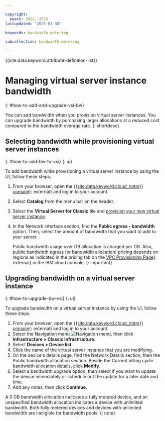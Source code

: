 ```yaml
---

copyright:
  years: 2022, 2025
lastupdated: "2025-01-30"

keywords: bandwidth metering

subcollection: bandwidth-metering

---
```


{{site.data.keyword.attribute-definition-list}}

# Managing virtual server instance bandwidth
{: #how-to-add-and-upgrade-vsi-bw}

You can add bandwidth when you provision virtual server instances. You can upgrade bandwidth by purchasing larger allocations at a reduced cost compared to the bandwidth overage rate.
{: shortdesc}

## Selecting bandwidth while provisioning virtual server instances
{: #how-to-add-bw-to-vsi}
{: ui}

To add bandwidth while provisioning a virtual server instance by using the UI, follow these steps:

1. From your browser, open the [{{site.data.keyword.cloud_notm}} console](/login){: external} and log in to your account.
1. Select **Catalog** from the menu bar on the header. 
1. Select the **Virtual Server for Classic** tile and [provision your new virtual server instance](/docs/virtual-servers?topic=virtual-servers-ordering-vs-public).
1. In the Network interface section, find the **Public egress - bandwidth** option. Then, select the amount of bandwidth that you want to add to your server.
 
   Public bandwidth usage over GB allocation is charged per GB. Also, public bandwidth egress (or bandwidth allocation) pricing depends on regions as indicated in the pricing tab on the [VPC Provisioning Page](https://cloud.ibm.com/infrastructure/provision/vpc){: external} in the IBM cloud console.
   {: important}

## Upgrading bandwidth on a virtual server instance
{: #how-to-upgrade-bw-vsi}
{: ui}

To upgrade bandwidth on a virtual server instance by using the UI, follow these steps:

1. From your browser, open the [{{site.data.keyword.cloud_notm}} console](/login){: external} and log in to your account.
1. Select the Navigation menu ![Navigation menu](../icons/icon_hamburger.svg), then click **Infrastructure > Classic Infrastructure**.
1. Select **Devices > Device list**.
1. Click the name of the virtual server instance that you are modifying.
1. On the device's details page, find the Network Details section, then the Public bandwidth allocation section. Beside the Current billing cycle bandwidth allocation details, click **Modify**. 
1. Select a bandwidth upgrade option, then select if you want to update the device immediately or schedule out the update for a later date and time. 
1. Add any notes, then click **Continue**. 

A 0 GB bandwidth allocation indicates a fully metered device, and an unspecified bandwidth allocation indicates a device with unlimited bandwidth. Both fully metered devices and devices with unlimited bandwidth are ineligible for bandwidth pools. 
{: note}
